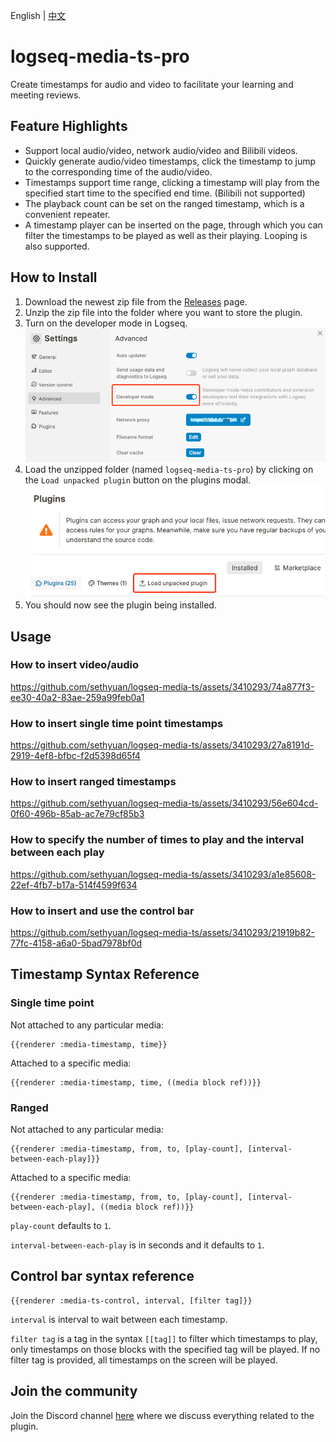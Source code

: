 English | [中文](README.zh.md)

# logseq-media-ts-pro

Create timestamps for audio and video to facilitate your learning and meeting reviews.

## Feature Highlights

- Support local audio/video, network audio/video and Bilibili videos.
- Quickly generate audio/video timestamps, click the timestamp to jump to the corresponding time of the audio/video.
- Timestamps support time range, clicking a timestamp will play from the specified start time to the specified end time. (Bilibili not supported)
- The playback count can be set on the ranged timestamp, which is a convenient repeater.
- A timestamp player can be inserted on the page, through which you can filter the timestamps to be played as well as their playing. Looping is also supported.

## How to Install

1. Download the newest zip file from the [Releases](https://github.com/sethyuan/logseq-hierarchy-jump/releases) page.
1. Unzip the zip file into the folder where you want to store the plugin.
1. Turn on the developer mode in Logseq. ![](./assets/developer_mode.png)
1. Load the unzipped folder (named `logseq-media-ts-pro`) by clicking on the `Load unpacked plugin` button on the plugins modal. ![](./assets/load_plugin.png)
1. You should now see the plugin being installed.

## Usage

### How to insert video/audio

https://github.com/sethyuan/logseq-media-ts/assets/3410293/74a877f3-ee30-40a2-83ae-259a99feb0a1

### How to insert single time point timestamps

https://github.com/sethyuan/logseq-media-ts/assets/3410293/27a8191d-2919-4ef8-bfbc-f2d5398d65f4

### How to insert ranged timestamps

https://github.com/sethyuan/logseq-media-ts/assets/3410293/56e604cd-0f60-496b-85ab-ac7e79cf85b3

### How to specify the number of times to play and the interval between each play

https://github.com/sethyuan/logseq-media-ts/assets/3410293/a1e85608-22ef-4fb7-b17a-514f4599f634

### How to insert and use the control bar

https://github.com/sethyuan/logseq-media-ts/assets/3410293/21919b82-77fc-4158-a6a0-5bad7978bf0d

## Timestamp Syntax Reference

### Single time point

Not attached to any particular media:

```
{{renderer :media-timestamp, time}}
```

Attached to a specific media:

```
{{renderer :media-timestamp, time, ((media block ref))}}
```

### Ranged

Not attached to any particular media:

```
{{renderer :media-timestamp, from, to, [play-count], [interval-between-each-play]}}
```

Attached to a specific media:

```
{{renderer :media-timestamp, from, to, [play-count], [interval-between-each-play], ((media block ref))}}
```

`play-count` defaults to `1`.

`interval-between-each-play` is in seconds and it defaults to `1`.

## Control bar syntax reference

```
{{renderer :media-ts-control, interval, [filter tag]}}
```

`interval` is interval to wait between each timestamp.

`filter tag` is a tag in the syntax `[[tag]]` to filter which timestamps to play, only timestamps on those blocks with the specified tag will be played. If no filter tag is provided, all timestamps on the screen will be played.

## Join the community

Join the Discord channel [here](https://discord.gg/vMS3x5QRVx) where we discuss everything related to the plugin.
